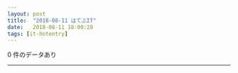 ```yaml
---
layout: post
title:  "2018-08-11 はてぶIT"
date:   2018-08-11 18:00:28
tags: [it-hotentry]
---
```

0 件のデータあり

<hr>

